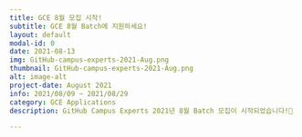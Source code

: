 ```yaml
---
title: GCE 8월 모집 시작!
subtitle: GCE 8월 Batch에 지원하세요!
layout: default
modal-id: 0
date: 2021-08-13
img: GitHub-campus-experts-2021-Aug.png
thumbnail: GitHub-campus-experts-2021-Aug.png
alt: image-alt
project-date: August 2021
info: 2021/08/09 ~ 2021/08/29
category: GCE Applications
description: GitHub Campus Experts 2021년 8월 Batch 모집이 시작되었습니다!🚩 모집 마감은 Pacific Time 기준 8월 29일입니다. GitHub Campus Expert에 바로 지원하세요!🚀 저희와 함께할 의미 있는 GCE 여정이 기다립니다. 여러분들을 기다릴게요! 😊✨ https://apply.githubcampus.expert

---
```


